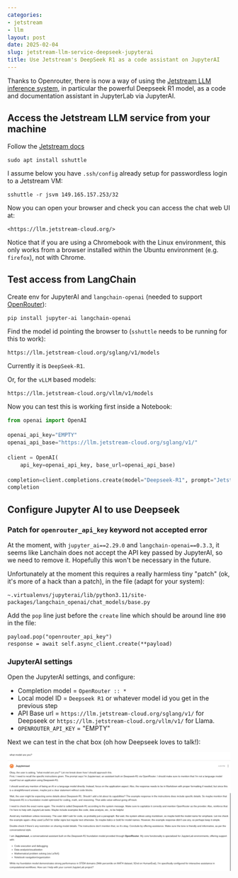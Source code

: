 ```yaml
---
categories:
- jetstream
- llm
layout: post
date: 2025-02-04
slug: jetstream-llm-service-deepseek-jupyterai
title: Use Jetstream's DeepSeek R1 as a code assistant on JupyterAI
---
```


Thanks to Openrouter, there is now a way of using the [Jetstream LLM inference system](https://docs.jetstream-cloud.org/general/inference-service/), in particular the powerful Deepseek R1 model, as a code and documentation assistant in JupyterLab via JupyterAI.

## Access the Jetstream LLM service from your machine

Follow the [Jetstream docs](https://docs.jetstream-cloud.org/general/inference-service/?h=#accessing-from-your-own-computer)

    sudo apt install sshuttle

I assume below you have `.ssh/config` already setup for passwordless login to a Jetstream VM:

    sshuttle -r jsvm 149.165.157.253/32

Now you can open your browser and check you can access the chat web UI at:

    <https://llm.jetstream-cloud.org/>

Notice that if you are using a Chromebook with the Linux environment, this only works from a browser installed within the Ubuntu environment (e.g. `firefox`), not with Chrome.

## Test access from LangChain

Create env for JupyterAI and `langchain-openai` (needed to support [OpenRouter](https://jupyter-ai.readthedocs.io/en/latest/users/openrouter.html)):

    pip install jupyter-ai langchain-openai

Find the model id pointing the browser to (`sshuttle` needs to be running for this to work):

    https://llm.jetstream-cloud.org/sglang/v1/models

Currently it is `DeepSeek-R1`.

Or, for the `vLLM` based models:

    https://llm.jetstream-cloud.org/vllm/v1/models

Now you can test this is working first inside a Notebook:

```python
from openai import OpenAI

openai_api_key="EMPTY"
openai_api_base="https://llm.jetstream-cloud.org/sglang/v1/"

client = OpenAI(
    api_key=openai_api_key, base_url=openai_api_base)

completion=client.completions.create(model="Deepseek-R1", prompt="Jetstream at Indiana University is a")
completion
```

## Configure Jupyter AI to use Deepseek

### Patch for `openrouter_api_key` keyword not accepted error

At the moment, with `jupyter_ai==2.29.0` and `langchain-openai==0.3.3`, it seems like Lanchain does not accept the API key passed by JupyterAI, so we need to remove it. Hopefully this won't be necessary in the future.

Unfortunately at the moment this requires a really harmless tiny "patch" (ok, it's more of a hack than a patch), in the file (adapt for your system):

    ~.virtualenvs/jupyterai/lib/python3.11/site-packages/langchain_openai/chat_models/base.py

Add the `pop` line just before the `create` line which should be around line `890` in the file:

    payload.pop("openrouter_api_key")
    response = await self.async_client.create(**payload)

### JupyterAI settings

Open the JupyterAI settings, and configure:

* Completion model = `OpenRouter :: *`
* Local model ID = `Deepseek R1` or whatever model id you get in the previous step
* API Base url = `https://llm.jetstream-cloud.org/sglang/v1/` for Deepseek or `https://llm.jetstream-cloud.org/vllm/v1/` for Llama.
* `OPENROUTER_API_KEY` = "EMPTY"

Next we can test in the chat box (oh how Deepseek loves to talk!):

![Deepseek JupyterAI](./deepseek_jupyterai.png)